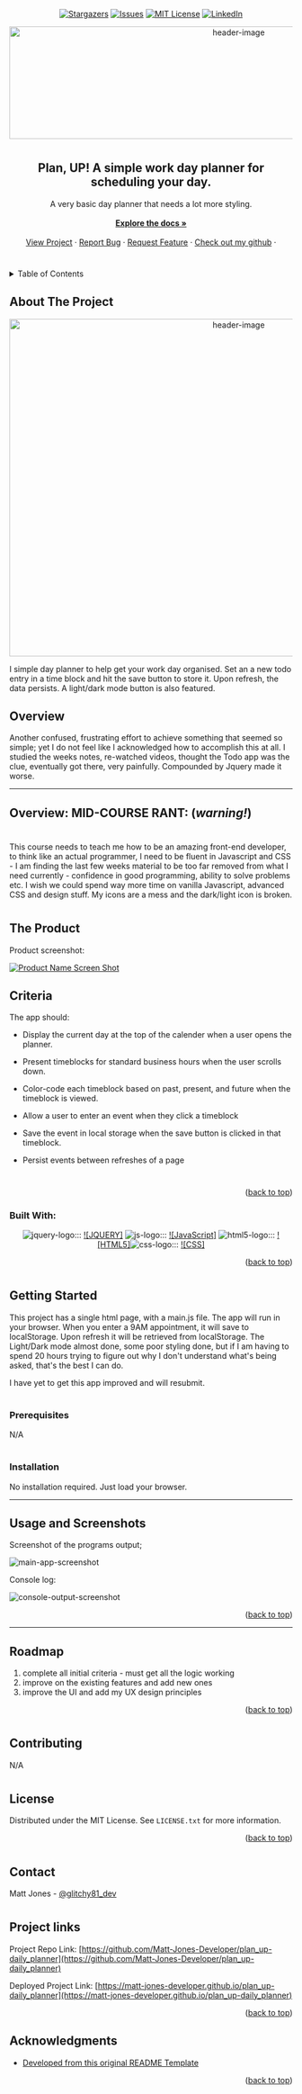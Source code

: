 
<!-- Readme top-->
<a name="readme-top"></a>

<!-- Project shields -->

<!-- centered shields -->

<span style="display:block" align="center" class="shields">

  [![Stargazers][stars-shield]][stars-url]
  [![Issues][issues-shield]][issues-url]
  [![MIT License][license-shield]][license-url]
  [![LinkedIn][linkedin-shield]][linkedin-url]

</span>

<!-- Readme Header -->

<div align="center">
  <img src="assets/images/screenshots/planner_header.png" alt="header-image" width="800" height="200">
</div>

#
<h2 align="center">Plan, UP! A simple work day planner for scheduling your day.</h2>

  <p align="center">
    A very basic day planner that needs a lot more styling.<br>
    <br />
    <a href="https://github.com/Matt-Jones-Developer/plan_up-daily_planner/"><strong>Explore the docs »</strong></a>
    <br />
    <br />
    <a href="https://github.com/Matt-Jones-Developer/plan_up-daily_planner">View Project</a>
    ·
    <a href="https://github.com/Matt-Jones-Developer/plan_up-daily_planner/issues">Report Bug</a>
    ·
    <a href="https://github.com/Matt-Jones-Developer/plan_up-daily_planner/issues">Request Feature</a>
    ·
    <a href="https://github.com/Matt-Jones-Developer/">Check out my github</a>
    ·
  </p>
</div>

#

<!-- TABLE OF CONTENTS -->
<details>
  <summary>Table of Contents</summary>
  <ol>
    <li>
      <a href="#about-the-project">About The Project</a>
      <ul>
        <li><a href="#built-with">Built With</a></li>
      </ul>
    </li>
    <li>
      <a href="#getting-started">Getting Started</a>
      <ul>
        <li><a href="#prerequisites">Prerequisites</a></li>
        <li><a href="#installation">Installation</a></li>
      </ul>
    </li>
    <li><a href="#usage">Usage</a></li>
    <li><a href="#roadmap">Roadmap</a></li>
    <li><a href="#contributing">Contributing</a></li>
    <li><a href="#license">License</a></li>
    <li><a href="#contact">Contact</a></li>
    <li><a href="#acknowledgments">Acknowledgments</a></li>
  </ol>
</details>



<!-- ABOUT THE PROJECT -->
## About The Project

<div align="center">
  <img src="assets/images/screenshots/planner_main_darkmode.png" alt="header-image" width="800" height="600">
</div>

I simple day planner to help get your work day organised.  Set an a new todo entry in a time block and hit the save button to store it.
Upon refresh, the data persists.  A light/dark mode button is also featured.

## Overview
 
Another confused, frustrating effort to achieve something that seemed so simple; yet I do not feel like I acknowledged how to accomplish this at all.  I studied the weeks notes, re-watched videos, thought the Todo app was the clue, eventually got there, very painfully.  Compounded by Jquery made it worse. 

---
## Overview: MID-COURSE RANT: (*warning!*)
#
This course needs to teach me how to be an amazing front-end developer, to think like an actual programmer, I need to be fluent in Javascript and CSS - I am finding the last few weeks material to be too far removed from what I need currently - confidence in good programming, ability to solve problems etc.
I wish we could spend way more time on vanilla Javascript, advanced CSS and design stuff.  My icons are a mess and the dark/light icon is broken.  

#

<!-- the product -->

## The Product

Product screenshot:

[![Product Name Screen Shot][product-screenshot]](https://github.com/Matt-Jones-Developer/plan_up-daily_planner)

## Criteria

The app should:

* Display the current day at the top of the calender when a user opens the planner.
 
* Present timeblocks for standard business hours when the user scrolls down.
 
* Color-code each timeblock based on past, present, and future when the timeblock is viewed.
 
* Allow a user to enter an event when they click a timeblock

* Save the event in local storage when the save button is clicked in that timeblock.

* Persist events between refreshes of a page

#

<p align="right">(<a href="#readme-top">back to top</a>)</p>


### Built With:

<span style="display:inline" align="center" class="logos">

<!-- languages logos -->
![jquery-logo]::: [![JQUERY]][jquery-url]
![js-logo]::: [![JavaScript]][javascript-url] ![html5-logo]::: [![HTML5]][html5-url]![css-logo]::: [![CSS]][css-url]

</span>

<p align="right">(<a href="#readme-top">back to top</a>)</p>

#

<!-- GETTING STARTED -->
## Getting Started

This project has a single html page, with a main.js file.  The app will run in your browser.
When you enter a 9AM appointment, it will save to localStorage.  Upon refresh it will be retrieved from localStorage.  The Light/Dark mode almost done, some poor styling done, but if I am having to spend 20 hours trying to figure out why I don't understand what's being asked, that's the best I can do.

I have yet to get this app improved and will resubmit. 

#
### Prerequisites

N/A

#

### Installation

No installation required.  Just load your browser.


----------------------------------


<!-- USAGE EXAMPLES -->
## Usage and Screenshots

Screenshot of the programs output;

![main-app-screenshot]

Console log:

![console-output-screenshot]

<p align="right">(<a href="#readme-top">back to top</a>)</p>

----------------------------------

<!-- ROADMAP -->
## Roadmap

1. complete all initial criteria - must get all the logic working 
2. improve on the existing features and add new ones
3. improve the UI and add my UX design principles

<p align="right">(<a href="#readme-top">back to top</a>)</p>

#

<!-- CONTRIBUTING -->
## Contributing

N/A

#

<!-- LICENSE -->
## License

Distributed under the MIT License. See `LICENSE.txt` for more information.

<p align="right">(<a href="#readme-top">back to top</a>)</p>

#

<!-- CONTACT -->
## Contact

Matt Jones - [@glitchy81_dev](https://twitter.com/glitchy81_dev)

#

## Project links

Project Repo Link: [https://github.com/Matt-Jones-Developer/plan_up-daily_planner](https://github.com/Matt-Jones-Developer/plan_up-daily_planner)


Deployed Project Link: [https://matt-jones-developer.github.io/plan_up-daily_planner](https://matt-jones-developer.github.io/plan_up-daily_planner)

<p align="right">(<a href="#readme-top">back to top</a>)</p>



<!-- ACKNOWLEDGMENTS -->
## Acknowledgments

* [Developed from this original README Template](https://github.com/othneildrew/Best-README-Template)

<p align="right">(<a href="#readme-top">back to top</a>)</p>



<!-- MARKDOWN LINKS & IMAGES -->
<!-- https://www.markdownguide.org/basic-syntax/#reference-style-links -->
[contributors-shield]: https://img.shields.io/github/contributors/matt-jones-developer/plan_up-daily_planner.svg?style=for-the-badge
[contributors-url]: https://github.com/matt-jones-developer/plan_up-daily_planner/graphs/contributors
[forks-shield]: https://img.shields.io/github/forks/matt-jones-developer/plan_up-daily_planner.svg?style=for-the-badge
[forks-url]: https://github.com/Matt-Jones-Developer/plan_up-daily_planner/network/members
[stars-shield]: https://img.shields.io/github/stars/matt-jones-developer/plan_up-daily_planner.svg?style=for-the-badge
[stars-url]: https://matt-jones-developer.github.io/plan_up-daily_planner/stargazer
[issues-shield]: https://img.shields.io/github/issues/matt-jones-developer/plan_up-daily_planner.svg?style=for-the-badge
[issues-url]: https://github.com/Matt-Jones-Developer/plan_up-daily_planner/issues
[license-shield]: https://img.shields.io/github/license/matt-jones-developer/plan_up-daily_planner.svg?style=for-the-badge
[license-url]: https://github.com/Matt-Jones-Developer/plan_up-daily_planner/blob/main/LICENSE.txt
[linkedin-shield]: https://img.shields.io/badge/-LinkedIn-black.svg?style=for-the-badge&logo=linkedin&colorB=555
[linkedin-url]: www.linkedin.com/in/matt-jones-zx81
[main-app-screenshot]: assets/images/screenshots/planner_main_darkmode.png
[product-screenshot]: assets/images/screenshots/planner_main.png
[console-output-screenshot]: assets/images/screenshots/planner_local_save.png
[jquery-url]: https://jquery.com/
[javascript-url]: https://www.javascript.com
[html5-url]: https://html5.org/
[css-url]: https://www.w3.org/Style/CSS/Overview.en.html
[jquery-logo]: assets/images/logos/logo-jquery.png
[js-logo]: assets/images/logos/js.svg
[html5-logo]: assets/images/logos/html5.svg
[css-logo]: assets/images/logos/css3.svg

